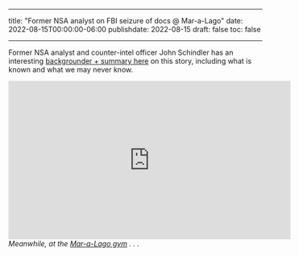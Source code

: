 
---
title: "Former NSA analyst on FBI seizure of docs @ Mar-a-Lago"
date: 2022-08-15T00:00:00-06:00
publishdate: 2022-08-15
draft: false
toc: false

---

Former NSA analyst and counter-intel officer John Schindler has an interesting <a href="https://topsecretumbra.substack.com/p/trumps-florida-secrets-a-counterintelligence" target="blank">backgrounder + summary here</a> on this story, including what is known and what we may never know.

<iframe width="560" height="315" src="https://www.youtube.com/embed/eYSBfbjCvAA?start=18" title="YouTube video player" frameborder="0" allow="accelerometer; autoplay; clipboard-write; encrypted-media; gyroscope; picture-in-picture" allowfullscreen></iframe>
<figcaption><em>Meanwhile, at the <a href="https://www.maralagoclub.com/spa-sports-recreation" target="blank">Mar-a-Lago gym</a> . . .  </em></figcaption>
